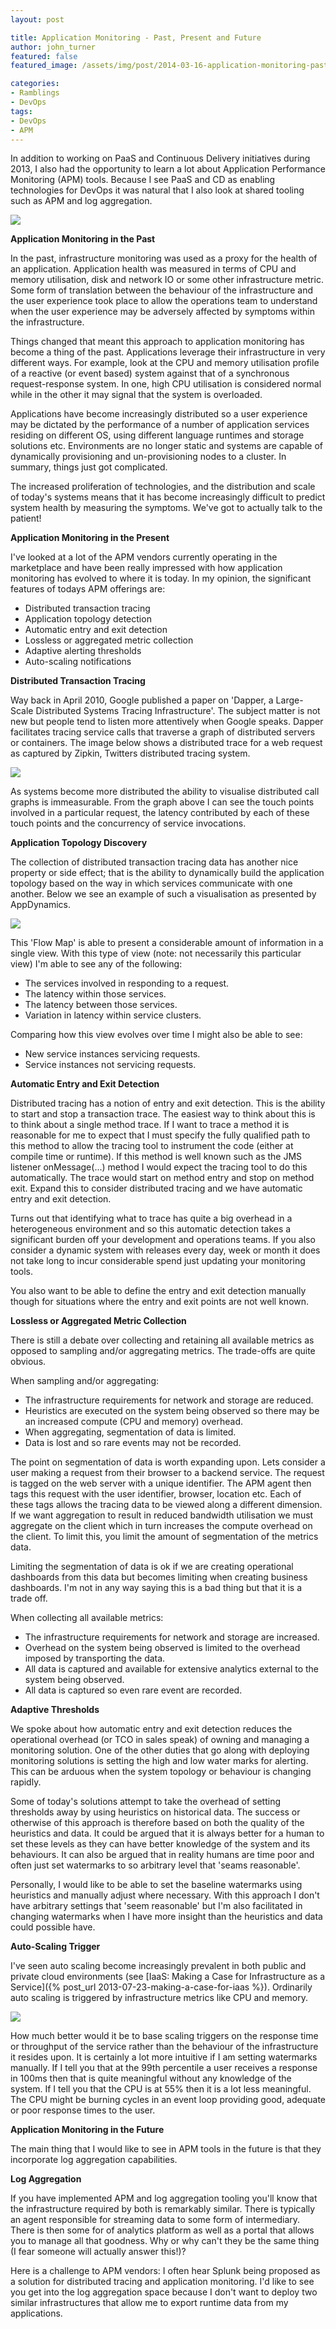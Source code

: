 ```yaml
---
layout: post

title: Application Monitoring - Past, Present and Future
author: john_turner
featured: false
featured_image: /assets/img/post/2014-03-16-application-monitoring-past-present-future/zipkin-screenshot.png

categories:
- Ramblings
- DevOps
tags:
- DevOps
- APM
---
```


In addition to working on PaaS and Continuous Delivery initiatives during 2013, I also had the opportunity to learn a lot about Application Performance Monitoring (APM) tools.  Because I see PaaS and CD as enabling technologies for DevOps it was natural that I also look at shared tooling such as APM and log aggregation.

<img src="/assets/img/post/2014-03-16-application-monitoring-past-present-future/past-present-and-future.jpg" class="img-fluid img-thumbnail">

**Application Monitoring in the Past**

In the past, infrastructure monitoring was used as a proxy for the health of an application.  Application health was measured in terms of CPU and memory utilisation, disk and network IO or some other infrastructure metric.  Some form of translation between the behaviour of the infrastructure and the user experience took place to allow the operations team to understand when the user experience may be adversely affected by symptoms within the infrastructure.

Things changed that meant this approach to application monitoring has become a thing of the past.  Applications leverage their infrastructure in very different ways.  For example, look at the CPU and memory utilisation profile of a reactive (or event based) system against that of a synchronous request-response system.  In one, high CPU utilisation is considered normal while in the other it may signal that the system is overloaded.

Applications have become increasingly distributed so a user experience may be dictated by the performance of a number of application services residing on different OS, using different language runtimes and storage solutions etc.  Environments are no longer static and systems are capable of dynamically provisioning and un-provisioning nodes to a cluster.  In summary, things just got complicated.

The increased proliferation of technologies, and the distribution and scale of today's systems means that it has become increasingly difficult to predict system health by measuring the symptoms.  We've got to actually talk to the patient!

<!-- more -->

**Application Monitoring in the Present**

I've looked at a lot of the APM vendors currently operating in the marketplace and have been really impressed with how application monitoring has evolved to where it is today.  In my opinion, the significant features of todays APM offerings are:

- Distributed transaction tracing
- Application topology detection
- Automatic entry and exit detection
- Lossless or aggregated metric collection
- Adaptive alerting thresholds
- Auto-scaling notifications

**Distributed Transaction Tracing**

Way back in April 2010, Google published a paper on 'Dapper, a Large-Scale Distributed Systems Tracing Infrastructure'.  The subject matter is not new but people tend to listen more attentively when Google speaks.  Dapper facilitates tracing service calls that traverse a graph of distributed servers or containers. The image below shows a distributed trace for a web request as captured by Zipkin, Twitters distributed tracing system.

<img src="/assets/img/post/2014-03-16-application-monitoring-past-present-future/zipkin-screenshot.png" class="img-fluid img-thumbnail">

As systems become more distributed the ability to visualise distributed call graphs is immeasurable.  From the graph above I can see the touch points involved in a particular request, the latency contributed by each of these touch points and the concurrency of service invocations.

**Application Topology Discovery**

The collection of distributed transaction tracing data has another nice property or side effect; that is the ability to dynamically build the application topology based on the way in which services communicate with one another.  Below we see an example of such a visualisation as presented by AppDynamics.

<img src="/assets/img/post/2014-03-16-application-monitoring-past-present-future/app-dynamics-application-topology-screenshot.jpg" class="img-fluid img-thumbnail">

This 'Flow Map' is able to present a considerable amount of information in a single view.  With this type of view (note: not necessarily this particular view) I'm able to see any of the following:

- The services involved in responding to a request.
- The latency within those services.
- The latency between those services.
- Variation in latency within service clusters.

Comparing how this view evolves over time I might also be able to see:

- New service instances servicing requests.
- Service instances not servicing requests.

**Automatic Entry and Exit Detection**

Distributed tracing has a notion of entry and exit detection.  This is the ability to start and stop a transaction trace.  The easiest way to think about this is to think about a single method trace.  If I want to trace a method it is reasonable for me to expect that I must specify the fully qualified path to this method to allow the tracing tool to instrument the code (either at compile time or runtime).  If this method is well known such as the JMS listener onMessage(...) method I would expect the tracing tool to do this automatically.  The trace would start on method entry and stop on method exit.  Expand this to consider distributed tracing and we have automatic entry and exit detection.

Turns out that identifying what to trace has quite a big overhead in a heterogeneous environment and so this automatic detection takes a significant burden off your development and operations teams.  If you also consider a dynamic system with releases every day, week or month it does not take long to incur considerable spend just updating your monitoring tools.

You also want to be able to define the entry and exit detection manually though for situations where the entry and exit points are not well known.

**Lossless or Aggregated Metric Collection**

There is still a debate over collecting and retaining all available metrics as opposed to sampling and/or aggregating metrics.  The trade-offs are quite obvious.

When sampling and/or aggregating:

- The infrastructure requirements for network and storage are reduced.
- Heuristics are executed on the system being observed so there may be an increased compute (CPU and memory) overhead.
- When aggregating, segmentation of data is limited.
- Data is lost and so rare events may not be recorded.

The point on segmentation of data is worth expanding upon.  Lets consider a user making a request from their browser to a backend service.  The request is tagged on the web server with a unique identifier.  The APM agent then tags this request with the user identifier, browser, location etc.  Each of these tags allows the tracing data to be viewed along a different dimension.  If we want aggregation to result in reduced bandwidth utilisation we must aggregate on the client which in turn increases the compute overhead on the client.  To limit this, you limit the amount of segmentation of the metrics data.

Limiting the segmentation of data is ok if we are creating operational dashboards from this data but becomes limiting when creating business dashboards.  I'm not in any way saying this is a bad thing but that it is a trade off.

When collecting all available metrics:

- The infrastructure requirements for network and storage are increased.
- Overhead on the system being observed is limited to the overhead imposed by transporting the data.
- All data is captured and available for extensive analytics external to the system being observed.
- All data is captured so even rare event are recorded.

**Adaptive Thresholds**

We spoke about how automatic entry and exit detection reduces the operational overhead (or TCO in sales speak) of owning and managing a monitoring solution.  One of the other duties that go along with deploying monitoring solutions is setting the high and low water marks for alerting.  This can be arduous when the system topology or behaviour is changing rapidly.

Some of today's solutions attempt to take the overhead of setting thresholds away by using heuristics on historical data.  The success or otherwise of this approach is therefore based on both the quality of the heuristics and data.  It could be argued that it is always better for a human to set these levels as they can have better knowledge of the system and its behaviours.  It can also be argued that in reality humans are time poor and often just set watermarks to so arbitrary level that 'seams reasonable'.

Personally, I would like to be able to set the baseline watermarks using heuristics and manually adjust where necessary.  With this approach I don't have arbitrary settings that 'seem reasonable' but I'm also facilitated in changing watermarks when I have more insight than the heuristics and data could possible have.

**Auto-Scaling Trigger**

I've seen auto scaling become increasingly prevalent in both public and private cloud environments (see [IaaS: Making a Case for Infrastructure as a Service]({% post_url 2013-07-23-making-a-case-for-iaas %}). Ordinarily auto scaling is triggered by infrastructure metrics like CPU and memory.

<img src="/assets/img/post/2014-03-16-application-monitoring-past-present-future/the-benefits-of-autoscaling.png" class="img-fluid img-thumbnail">

How much better would it be to base scaling triggers on the response time or throughput of the service rather than the behaviour of the infrastructure it resides upon.  It is certainly a lot more intuitive if I am setting watermarks manually.  If I tell you that at the 99th percentile a user receives a response in 100ms then that is quite meaningful without any knowledge of the system.  If I tell you that the CPU is at 55% then it is a lot less meaningful.  The CPU might be burning cycles in an event loop providing good, adequate or poor response times to the user.

**Application Monitoring in the Future**

The main thing that I would like to see in APM tools in the future is that they incorporate log aggregation capabilities.

**Log Aggregation**

If you have implemented APM and log aggregation tooling you'll know that the infrastructure required by both is remarkably similar.   There is typically an agent responsible for streaming data to some form of intermediary.  There is then some for of analytics platform as well as a portal that allows you to manage all that goodness.  Why or why can't they be the same thing (I fear someone will actually answer this!)?

Here is a challenge to APM vendors:  I often hear Splunk being proposed as a solution for distributed tracing and application monitoring.  I'd like to see you get into the log aggregation space because I don't want to deploy two similar infrastructures that allow me to export runtime data from my applications.
